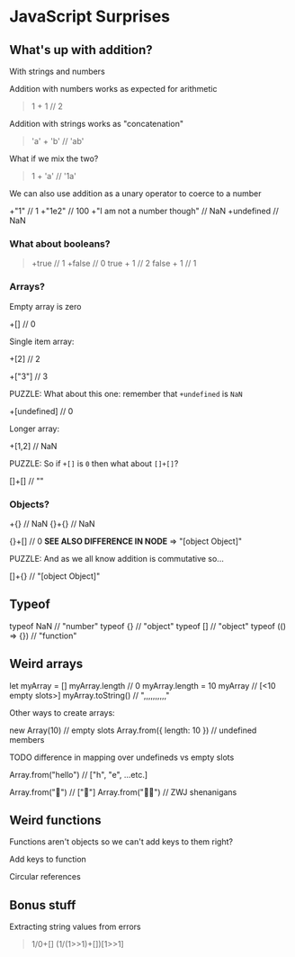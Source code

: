 # JavaScript Surprises

## What's up with addition?

With strings and numbers

Addition with numbers works as expected for arithmetic

> 1 + 1 // 2

Addition with strings works as "concatenation"

> 'a' + 'b' // 'ab'

What if we mix the two?

> 1 + 'a' // '1a'

We can also use addition as a unary operator to coerce to a number

+"1" // 1
+"1e2" // 100
+"I am not a number though" // NaN
+undefined // NaN

### What about booleans?

> +true // 1
> +false // 0
> true + 1 // 2
> false + 1 // 1

### Arrays?

Empty array is zero

+[] // 0

Single item array:

+[2] // 2

+["3"] // 3

PUZZLE: What about this one: remember that `+undefined` is `NaN`

+[undefined] // 0

Longer array:

+[1,2] // NaN

PUZZLE: So if `+[]` is `0` then what about `[]+[]`?

[]+[] // ""

### Objects?

+{} // NaN
{}+{} // NaN

{}+[] // 0 **SEE ALSO DIFFERENCE IN NODE** => "[object Object]"

PUZZLE: And as we all know addition is commutative so...

[]+{} // "[object Object]"

## Typeof

typeof NaN // "number"
typeof {} // "object"
typeof [] // "object"
typeof (() => {}) // "function"

## Weird arrays

let myArray = []
myArray.length // 0
myArray.length = 10
myArray // [<10 empty slots>]
myArray.toString() // ",,,,,,,,,,"

Other ways to create arrays:

new Array(10) // empty slots
Array.from({ length: 10 }) // undefined members

TODO difference in mapping over undefineds vs empty slots

Array.from("hello") // ["h", "e", ...etc.]

Array.from("🤯") // ["🤯"]
Array.from("🧜‍♀️") // ZWJ shenanigans

## Weird functions

Functions aren't objects so we can't add keys to them right?

Add keys to function

Circular references

## Bonus stuff

Extracting string values from errors

> 1/0+[]
> (1/(1>>1)+[])[1>>1]
